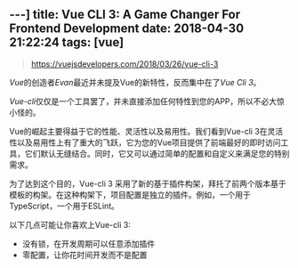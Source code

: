 ---]
title: Vue CLI 3: A Game Changer For Frontend Development
date: 2018-04-30 21:22:24
tags: [vue]
---

> https://vuejsdevelopers.com/2018/03/26/vue-cli-3

*Vue*的创造者*Evan*最近并未提及Vue的新特性，反而集中在了*Vue Cli 3*。

*Vue-cli*仅仅是一个工具罢了，并未直接添加任何特性到您的APP，所以不必大惊小怪的。

Vue的崛起主要得益于它的性能、灵活性以及易用性。我们看到Vue-cli 3在灵活性以及易用性上有了重大的飞跃，它为您的Vue项目提供了前端最好的即时访问工具，它们默认无缝结合。同时，它又可以通过简单的配置和自定义来满足您的特别需求。

为了达到这个目的，Vue-cli 3 采用了新的基于插件构架，拜托了前两个版本基于模板的构架。在这种构架下，项目配置是独立的插件。例如，一个用于TypeScript，一个用于ESLint。

以下几点可能让你喜欢上Vue-cli 3:
- 没有锁，在开发周期可以任意添加插件
- 零配置，让你花时间开发而不是配置
